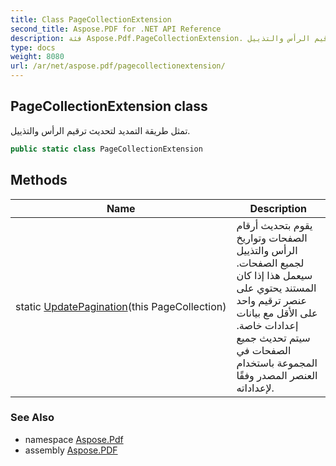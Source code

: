 ```yaml
---
title: Class PageCollectionExtension
second_title: Aspose.PDF for .NET API Reference
description: فئة Aspose.Pdf.PageCollectionExtension. تمثل طريقة التمديد لتحديث ترقيم الرأس والتذييل
type: docs
weight: 8080
url: /ar/net/aspose.pdf/pagecollectionextension/
---
```

## PageCollectionExtension class

تمثل طريقة التمديد لتحديث ترقيم الرأس والتذييل.

```csharp
public static class PageCollectionExtension
```

## Methods

| Name | Description |
| --- | --- |
| static [UpdatePagination](../../aspose.pdf/pagecollectionextension/updatepagination/)(this PageCollection) | يقوم بتحديث أرقام الصفحات وتواريخ الرأس والتذييل لجميع الصفحات. سيعمل هذا إذا كان المستند يحتوي على عنصر ترقيم واحد على الأقل مع بيانات إعدادات خاصة. سيتم تحديث جميع الصفحات في المجموعة باستخدام العنصر المصدر وفقًا لإعداداته. |

### See Also

* namespace [Aspose.Pdf](../../aspose.pdf/)
* assembly [Aspose.PDF](../../)